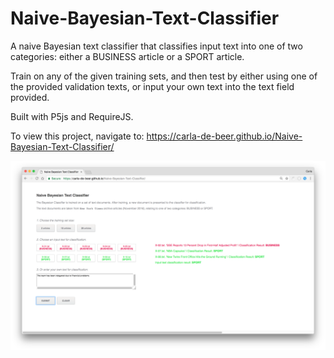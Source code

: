 # Naive-Bayesian-Text-Classifier

A naive Bayesian text classifier that classifies input text into one of two categories: either a BUSINESS article or a SPORT article.

Train on any of the given training sets, and then test by either using one of the provided validation texts, or input your own text into the text field provided.

Built with P5js and RequireJS.

To view this project, navigate to: https://carla-de-beer.github.io/Naive-Bayesian-Text-Classifier/

<p align="center">
  <img src="images/screenShot.png"/>
</p>
